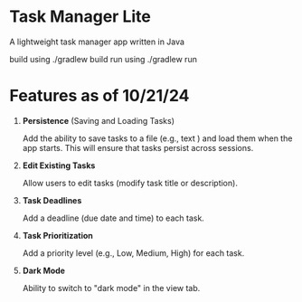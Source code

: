 # Task Manager Lite
A lightweight task manager app written in Java

build using ./gradlew build
run using ./gradlew run

# Features as of 10/21/24
1. **Persistence** (Saving and Loading Tasks)

   Add the ability to save tasks to a file (e.g., text ) and load them when the app starts. This will ensure that tasks persist across sessions.
2. **Edit Existing Tasks**

   Allow users to edit tasks (modify task title or description).

3. **Task Deadlines**

   Add a deadline (due date and time) to each task.

4. **Task Prioritization**

   Add a priority level (e.g., Low, Medium, High) for each task.

5. **Dark Mode**

    Ability to switch to "dark mode" in the view tab. 